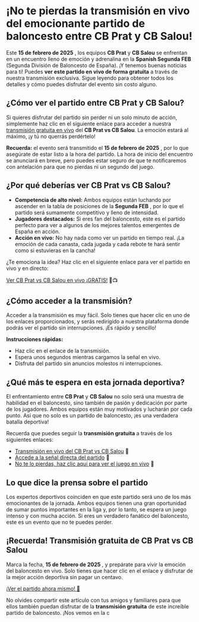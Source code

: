 # ¡No te pierdas la transmisión en vivo del emocionante partido de baloncesto entre CB Prat y CB Salou!

Este **15 de febrero de 2025** , los equipos **CB Prat** y **CB Salou** se enfrentan en un encuentro lleno de emoción y adrenalina en la **Spanish Segunda FEB** (Segunda División de Baloncesto de España). ¡Y tenemos buenas noticias para ti! Puedes **ver este partido en vivo de forma gratuita** a través de nuestra transmisión exclusiva. Sigue leyendo para obtener todos los detalles y cómo puedes disfrutar del evento sin costo alguno.

## ¿Cómo ver el partido entre CB Prat y CB Salou?

Si quieres disfrutar del partido sin perder ni un solo minuto de acción, simplemente haz clic en el siguiente enlace para acceder a nuestra [transmisión gratuita en vivo](https://tinyurl.com/livestreamfreeo?st=CB+Prat+vs+CB+Salou&si=ghc) del **CB Prat vs CB Salou**. La emoción estará al máximo, ¡y tú no querrás perdértelo!

**Recuerda:** el evento será transmitido el **15 de febrero de 2025** , por lo que asegúrate de estar listo a la hora del partido. La hora de inicio del encuentro se anunciará en breve, pero puedes estar seguro de que te notificaremos con antelación para que no pierdas ni un segundo del juego.

## ¿Por qué deberías ver CB Prat vs CB Salou?

- **Competencia de alto nivel:** Ambos equipos están luchando por ascender en la tabla de posiciones de la **Segunda FEB** , por lo que el partido será sumamente competitivo y lleno de intensidad.
- **Jugadores destacados:** Si eres fan del baloncesto, este es el partido perfecto para ver a algunos de los mejores talentos emergentes de España en acción.
- **Acción en vivo:** No hay nada como ver un partido en tiempo real. ¡La emoción de cada canasta, cada jugada y cada rebote te hará sentir como si estuvieras en la cancha!

¿Te emociona la idea? Haz clic en el siguiente enlace para ver el partido en vivo y en directo:

[Ver CB Prat vs CB Salou en vivo ¡GRATIS!](https://tinyurl.com/livestreamfreeo?st=CB+Prat+vs+CB+Salou&si=ghc) 🎉📺

## ¿Cómo acceder a la transmisión?

Acceder a la transmisión es muy fácil. Solo tienes que hacer clic en uno de los enlaces proporcionados, y serás redirigido a nuestra plataforma donde podrás ver el partido sin interrupciones. ¡Es rápido y sencillo!

**Instrucciones rápidas:**

- Haz clic en el enlace de la transmisión.
- Espera unos segundos mientras cargamos la señal en vivo.
- Disfruta del partido sin anuncios molestos ni interrupciones.

## ¿Qué más te espera en esta jornada deportiva?

El enfrentamiento entre **CB Prat** y **CB Salou** no solo será una muestra de habilidad en el baloncesto, sino también de pasión y dedicación por parte de los jugadores. Ambos equipos están muy motivados y lucharán por cada punto. Así que no solo es un partido de baloncesto, ¡es una verdadera batalla deportiva!

Recuerda que puedes seguir la **transmisión gratuita** a través de los siguientes enlaces:

- [Transmisión en vivo del CB Prat vs CB Salou](https://tinyurl.com/livestreamfreeo?st=CB+Prat+vs+CB+Salou&si=ghc) 📡
- [Accede a la señal directa del partido](https://tinyurl.com/livestreamfreeo?st=CB+Prat+vs+CB+Salou&si=ghc) 🏀
- [No te lo pierdas, haz clic aquí para ver el juego en vivo](https://tinyurl.com/livestreamfreeo?st=CB+Prat+vs+CB+Salou&si=ghc) 🎥

## Lo que dice la prensa sobre el partido

Los expertos deportivos coinciden en que este partido será uno de los más emocionantes de la jornada. Ambos equipos tienen una gran oportunidad de sumar puntos importantes en la liga y, por lo tanto, se espera un juego intenso y con mucha acción. Si eres un verdadero fanático del baloncesto, este es un evento que no te puedes perder.

## ¡Recuerda! Transmisión gratuita de CB Prat vs CB Salou

Marca la fecha, **15 de febrero de 2025** , y prepárate para vivir la emoción del baloncesto en vivo. Solo tienes que hacer clic en el enlace y disfrutar de la mejor acción deportiva sin pagar un centavo.

[¡Ver el partido ahora mismo! 🎯](https://tinyurl.com/livestreamfreeo?st=CB+Prat+vs+CB+Salou&si=ghc)

No olvides compartir este artículo con tus amigos y familiares para que ellos también puedan disfrutar de la **transmisión gratuita** de este increíble partido de baloncesto. ¡Nos vemos en la c
